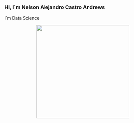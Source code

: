 ### Hi, I´m Nelson Alejandro Castro Andrews
I´m Data Science
<p align="center">
<img src="https://www.masterdatascienceucm.com/wp-content/uploads/2020/07/data-science-analisis-de-datos.jpg.webp"  height=300>
</p>
